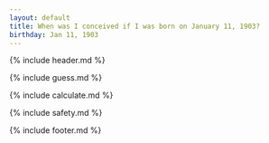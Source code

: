 ```yaml
---
layout: default
title: When was I conceived if I was born on January 11, 1903?
birthday: Jan 11, 1903
---
```


{% include header.md %}

{% include guess.md %}

{% include calculate.md %}

{% include safety.md %}

{% include footer.md %}




